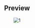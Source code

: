 <h2 align=center>Preview</h2>
<center>


![1](https://github.com/user-attachments/assets/a37fd48e-1f39-4add-90b0-2e83541c2f07)
